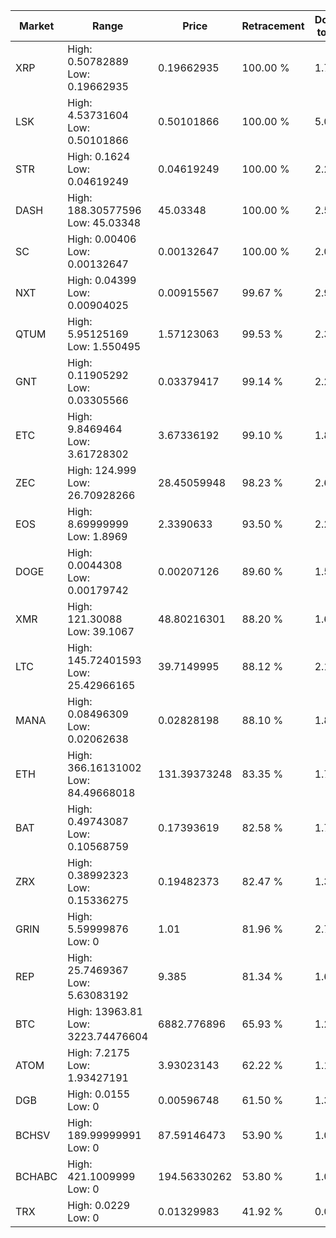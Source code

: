 | Market | Range | Price| Retracement | Doubles to 50% |
| --- | --- | --- | --- | --- |
| XRP | High: 0.50782889<br />Low: 0.19662935 | 0.19662935 | 100.00 % | 1.79 |
| LSK | High: 4.53731604<br />Low: 0.50101866 | 0.50101866 | 100.00 % | 5.03 |
| STR | High: 0.1624<br />Low: 0.04619249 | 0.04619249 | 100.00 % | 2.26 |
| DASH | High: 188.30577596<br />Low: 45.03348 | 45.03348 | 100.00 % | 2.59 |
| SC | High: 0.00406<br />Low: 0.00132647 | 0.00132647 | 100.00 % | 2.03 |
| NXT | High: 0.04399<br />Low: 0.00904025 | 0.00915567 | 99.67 % | 2.90 |
| QTUM | High: 5.95125169<br />Low: 1.550495 | 1.57123063 | 99.53 % | 2.39 |
| GNT | High: 0.11905292<br />Low: 0.03305566 | 0.03379417 | 99.14 % | 2.25 |
| ETC | High: 9.8469464<br />Low: 3.61728302 | 3.67336192 | 99.10 % | 1.83 |
| ZEC | High: 124.999<br />Low: 26.70928266 | 28.45059948 | 98.23 % | 2.67 |
| EOS | High: 8.69999999<br />Low: 1.8969 | 2.3390633 | 93.50 % | 2.27 |
| DOGE | High: 0.0044308<br />Low: 0.00179742 | 0.00207126 | 89.60 % | 1.50 |
| XMR | High: 121.30088<br />Low: 39.1067 | 48.80216301 | 88.20 % | 1.64 |
| LTC | High: 145.72401593<br />Low: 25.42966165 | 39.7149995 | 88.12 % | 2.15 |
| MANA | High: 0.08496309<br />Low: 0.02062638 | 0.02828198 | 88.10 % | 1.87 |
| ETH | High: 366.16131002<br />Low: 84.49668018 | 131.39373248 | 83.35 % | 1.71 |
| BAT | High: 0.49743087<br />Low: 0.10568759 | 0.17393619 | 82.58 % | 1.73 |
| ZRX | High: 0.38992323<br />Low: 0.15336275 | 0.19482373 | 82.47 % | 1.39 |
| GRIN | High: 5.59999876<br />Low: 0 | 1.01 | 81.96 % | 2.77 |
| REP | High: 25.7469367<br />Low: 5.63083192 | 9.385 | 81.34 % | 1.67 |
| BTC | High: 13963.81<br />Low: 3223.74476604 | 6882.776896 | 65.93 % | 1.25 |
| ATOM | High: 7.2175<br />Low: 1.93427191 | 3.93023143 | 62.22 % | 1.16 |
| DGB | High: 0.0155<br />Low: 0 | 0.00596748 | 61.50 % | 1.30 |
| BCHSV | High: 189.99999991<br />Low: 0 | 87.59146473 | 53.90 % | 1.08 |
| BCHABC | High: 421.1009999<br />Low: 0 | 194.56330262 | 53.80 % | 1.08 |
| TRX | High: 0.0229<br />Low: 0 | 0.01329983 | 41.92 % | 0.00 |
